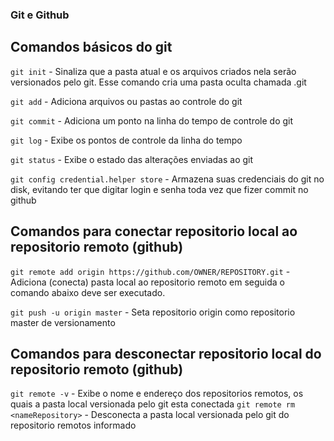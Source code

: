 ### Git e Github 

## Comandos básicos do git
`git init` - Sinaliza que a pasta atual e os arquivos criados nela serão versionados pelo git. Esse comando cria uma pasta oculta chamada .git

`git add` - Adiciona arquivos ou pastas ao controle do git

`git commit` - Adiciona um ponto na linha do tempo de controle do git

`git log` - Exibe os pontos de controle da linha do tempo

`git status` - Exibe o estado das alterações enviadas ao git

`git config credential.helper store` - Armazena suas credenciais do git no disk, evitando ter que digitar login e senha toda vez que fizer commit no github


## Comandos para conectar repositorio local ao repositorio remoto (github)

`git remote add origin https://github.com/OWNER/REPOSITORY.git` - Adiciona (conecta) pasta local ao repositorio remoto em seguida o comando abaixo deve ser executado.

`git push -u origin master` - Seta repositorio origin como repositorio master de versionamento

## Comandos para desconectar repositorio local do repositorio remoto (github)
`git remote -v` - Exibe o nome e endereço dos repositorios remotos, os quais a pasta local versionada pelo git esta conectada
`git remote rm <nameRepository>` - Desconecta a pasta local versionada pelo git do repositorio remotos informado
